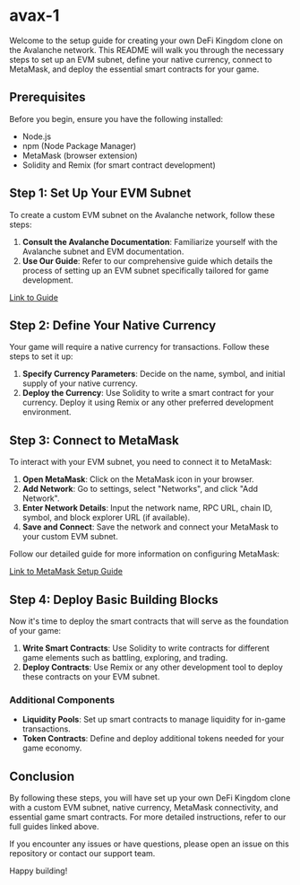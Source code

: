 # avax-1
Welcome to the setup guide for creating your own DeFi Kingdom clone on the Avalanche network. This README will walk you through the necessary steps to set up an EVM subnet, define your native currency, connect to MetaMask, and deploy the essential smart contracts for your game.

## Prerequisites

Before you begin, ensure you have the following installed:

- Node.js
- npm (Node Package Manager)
- MetaMask (browser extension)
- Solidity and Remix (for smart contract development)

## Step 1: Set Up Your EVM Subnet

To create a custom EVM subnet on the Avalanche network, follow these steps:

1. **Consult the Avalanche Documentation**: Familiarize yourself with the Avalanche subnet and EVM documentation.
2. **Use Our Guide**: Refer to our comprehensive guide which details the process of setting up an EVM subnet specifically tailored for game development.

[Link to Guide]()

## Step 2: Define Your Native Currency

Your game will require a native currency for transactions. Follow these steps to set it up:

1. **Specify Currency Parameters**: Decide on the name, symbol, and initial supply of your native currency.
2. **Deploy the Currency**: Use Solidity to write a smart contract for your currency. Deploy it using Remix or any other preferred development environment.

## Step 3: Connect to MetaMask

To interact with your EVM subnet, you need to connect it to MetaMask:

1. **Open MetaMask**: Click on the MetaMask icon in your browser.
2. **Add Network**: Go to settings, select "Networks", and click "Add Network".
3. **Enter Network Details**: Input the network name, RPC URL, chain ID, symbol, and block explorer URL (if available).
4. **Save and Connect**: Save the network and connect your MetaMask to your custom EVM subnet.

Follow our detailed guide for more information on configuring MetaMask:

[Link to MetaMask Setup Guide]()

## Step 4: Deploy Basic Building Blocks

Now it's time to deploy the smart contracts that will serve as the foundation of your game:

1. **Write Smart Contracts**: Use Solidity to write contracts for different game elements such as battling, exploring, and trading.
2. **Deploy Contracts**: Use Remix or any other development tool to deploy these contracts on your EVM subnet.

### Additional Components

- **Liquidity Pools**: Set up smart contracts to manage liquidity for in-game transactions.
- **Token Contracts**: Define and deploy additional tokens needed for your game economy.

## Conclusion

By following these steps, you will have set up your own DeFi Kingdom clone with a custom EVM subnet, native currency, MetaMask connectivity, and essential game smart contracts. For more detailed instructions, refer to our full guides linked above.

If you encounter any issues or have questions, please open an issue on this repository or contact our support team.

Happy building!
